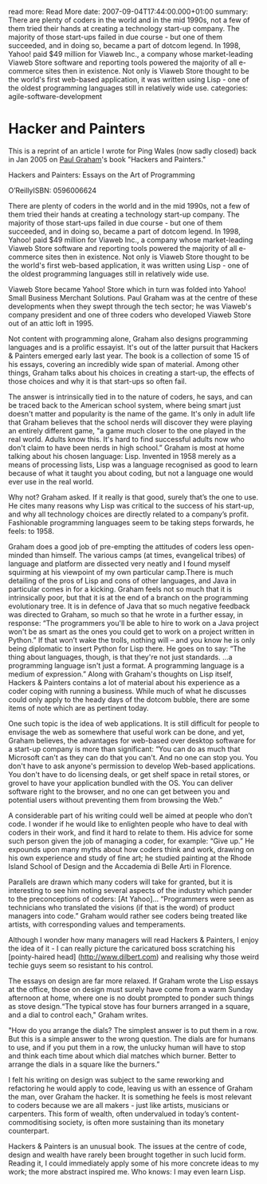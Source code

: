 read more: Read More
date: 2007-09-04T17:44:00.000+01:00
summary: There are plenty of coders in the world and in the mid 1990s, not a few of them tried their hands at creating a technology start-up company. The majority of those start-ups failed in due course - but one of them succeeded, and in doing so, became a part of dotcom legend. In 1998, Yahoo! paid $49 million for Viaweb Inc., a company whose market-leading Viaweb Store software and reporting tools powered the majority of all e-commerce sites then in existence. Not only is Viaweb Store thought to be the world's first web-based application, it was written using Lisp - one of the oldest programming languages still in relatively wide use.
categories: agile-software-development

# Hacker and Painters

This is a reprint of an article I wrote for Ping Wales (now sadly closed) back in Jan 2005 on [Paul Graham](http://www.paulgraham.com )'s book "Hackers and Painters." 

Hackers and Painters: Essays on the Art of Programming

O’ReillyISBN: 0596006624 

There are plenty of coders in the world and in the mid 1990s, not a few of them tried their hands at creating a technology start-up company. The majority of those start-ups failed in due course - but one of them succeeded, and in doing so, became a part of dotcom legend. In 1998, Yahoo! paid $49 million for Viaweb Inc., a company whose market-leading Viaweb Store software and reporting tools powered the majority of all e-commerce sites then in existence. Not only is Viaweb Store thought to be the world's first web-based application, it was written using Lisp - one of the oldest programming languages still in relatively wide use.    

Viaweb Store became Yahoo! Store which in turn was folded into Yahoo! Small Business Merchant Solutions. Paul Graham was at the centre of these developments when they swept through the tech sector; he was Viaweb's company president and one of three coders who developed Viaweb Store out of an attic loft in 1995.   

Not content with programming alone, Graham also designs programming languages and is a prolific essayist. It's out of the latter pursuit that Hackers & Painters emerged early last year. The book is a collection of some 15 of his essays, covering an incredibly wide span of material. Among other things, Graham talks about his choices in creating a start-up, the effects of those choices and why it is that start-ups so often fail.    

The answer is intrinsically tied in to the nature of coders, he says, and can be traced back to the American school system, where being smart just doesn't matter and popularity is the name of the game. It's only in adult life that Graham believes that the school nerds will discover they were playing an entirely different game, "a game much closer to the one played in the real world. Adults know this. It's hard to find successful adults now who don't claim to have been nerds in high school.”  Graham is most at home talking about his chosen language: Lisp. Invented in 1958 merely as a means of processing lists, Lisp was a language recognised as good to learn because of what it taught you about coding, but not a language one would ever use in the real world.  

Why not? Graham asked. If it really is that good, surely that’s the one to use. He cites many reasons why Lisp was critical to the success of his start-up, and why all technology choices are directly related to a company’s profit. Fashionable programming languages seem to be taking steps forwards, he feels: to 1958.   

Graham does a good job of pre-empting the attitudes of coders less open-minded than himself. The various camps (at times, evangelical tribes) of language and platform are dissected very neatly and I found myself squirming at his viewpoint of my own particular camp.There is much detailing of the pros of Lisp and cons of other languages, and Java in particular comes in for a kicking. Graham feels not so much that it is intrinsically poor, but that it is at the end of a branch on the programming evolutionary tree. It is in defence of Java that so much negative feedback was directed to Graham, so much so that he wrote in a further essay, in response: “The programmers you'll be able to hire to work on a Java project won't be as smart as the ones you could get to work on a project written in Python.”  If that won’t wake the trolls, nothing will – and you know he is only being diplomatic to insert Python for Lisp there. He goes on to say: “The thing about languages, though, is that they're not just standards. …a programming language isn't just a format. A programming language is a medium of expression.”  Along with Graham's thoughts on Lisp itself, Hackers & Painters contains a lot of material about his experience as a coder coping with running a business. While much of what he discusses could only apply to the heady days of the dotcom bubble, there are some items of note which are as pertinent today.    

One such topic is the idea of web applications. It is still difficult for people to envisage the web as somewhere that useful work can be done, and yet, Graham believes, the advantages for web-based over desktop software for a start-up company is more than significant:  “You can do as much that Microsoft can't as they can do that you can't. And no one can stop you. You don't have to ask anyone's permission to develop Web-based applications. You don't have to do licensing deals, or get shelf space in retail stores, or grovel to have your application bundled with the OS. You can deliver software right to the browser, and no one can get between you and potential users without preventing them from browsing the Web.”  

A considerable part of his writing could well be aimed at people who don’t code. I wonder if he would like to enlighten people who have to deal with coders in their work, and find it hard to relate to them. His advice for some such person given the job of managing a coder, for example: “Give up.”  He expounds upon many myths about how coders think and work, drawing on his own experience and study of fine art; he studied painting at the Rhode Island School of Design and the Accademia di Belle Arti in Florence.   

Parallels are drawn which many coders will take for granted, but it is interesting to see him noting several aspects of the industry which pander to the preconceptions of coders: [At Yahoo]… “Programmers were seen as technicians who translated the visions (if that is the word) of product managers into code.” Graham would rather see coders being treated like artists, with corresponding values and temperaments.    

Although I wonder how many managers will read Hackers & Painters, I enjoy the idea of it - I can really picture the caricatured boss scratching his [pointy-haired head] (http://www.dilbert.com) and realising why those weird techie guys seem so resistant to his control.    

The essays on design are far more relaxed. If Graham wrote the Lisp essays at the office, those on design must surely have come from a warm Sunday afternoon at home, where one is no doubt prompted to ponder such things as stove design.“The typical stove has four burners arranged in a square, and a dial to control each," Graham writes.    

"How do you arrange the dials? The simplest answer is to put them in a row. But this is a simple answer to the wrong question. The dials are for humans to use, and if you put them in a row, the unlucky human will have to stop and think each time about which dial matches which burner. Better to arrange the dials in a square like the burners.”  

I felt his writing on design was subject to the same reworking and refactoring he would apply to code, leaving us with an essence of Graham the man, over Graham the hacker. It is something he feels is most relevant to coders because we are all makers - just like artists, musicians or carpenters. This form of wealth, often undervalued in today’s content-commoditising  society, is often more sustaining than its monetary counterpart.    

Hackers & Painters is an unusual book. The issues at the centre of code, design and wealth have rarely been brought together in such lucid form. Reading it, I could immediately apply some of his more concrete ideas to my work; the more abstract inspired me. Who knows: I may even learn Lisp.

